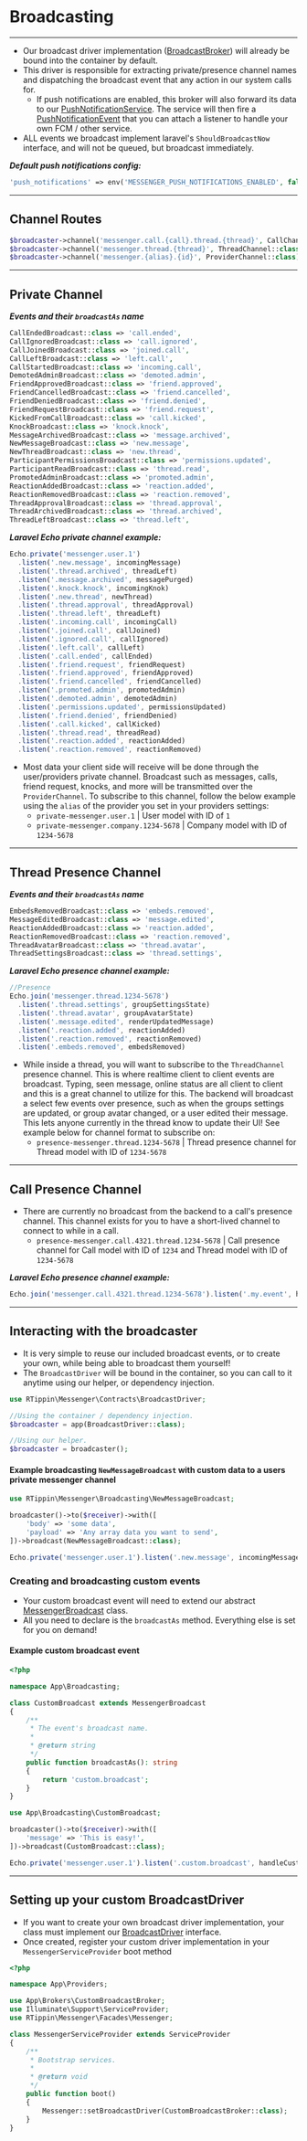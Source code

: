 # Broadcasting

---

- Our broadcast driver implementation ([BroadcastBroker][link-broadcast-broker]) will already be bound into the container by default.
- This driver is responsible for extracting private/presence channel names and dispatching the broadcast event that any action in our system calls for.
    - If push notifications are enabled, this broker will also forward its data to our [PushNotificationService][link-push-notify]. The service will then fire a [PushNotificationEvent][link-push-event] that you can attach a listener to handle your own FCM / other service.
- ALL events we broadcast implement laravel's `ShouldBroadcastNow` interface, and will not be queued, but broadcast immediately.

***Default push notifications config:***

```php
'push_notifications' => env('MESSENGER_PUSH_NOTIFICATIONS_ENABLED', false),
```

---

## Channel Routes

```php
$broadcaster->channel('messenger.call.{call}.thread.{thread}', CallChannel::class); // Presence
$broadcaster->channel('messenger.thread.{thread}', ThreadChannel::class); // Presence
$broadcaster->channel('messenger.{alias}.{id}', ProviderChannel::class); // Private
```

---

## Private Channel

***Events and their `broadcastAs` name***
```php
CallEndedBroadcast::class => 'call.ended',
CallIgnoredBroadcast::class => 'call.ignored',
CallJoinedBroadcast::class => 'joined.call',
CallLeftBroadcast::class => 'left.call',
CallStartedBroadcast::class => 'incoming.call',
DemotedAdminBroadcast::class => 'demoted.admin',
FriendApprovedBroadcast::class => 'friend.approved',
FriendCancelledBroadcast::class => 'friend.cancelled',
FriendDeniedBroadcast::class => 'friend.denied',
FriendRequestBroadcast::class => 'friend.request',
KickedFromCallBroadcast::class => 'call.kicked',
KnockBroadcast::class => 'knock.knock',
MessageArchivedBroadcast::class => 'message.archived',
NewMessageBroadcast::class => 'new.message',
NewThreadBroadcast::class => 'new.thread',
ParticipantPermissionsBroadcast::class => 'permissions.updated',
ParticipantReadBroadcast::class => 'thread.read',
PromotedAdminBroadcast::class => 'promoted.admin',
ReactionAddedBroadcast::class => 'reaction.added',
ReactionRemovedBroadcast::class => 'reaction.removed',
ThreadApprovalBroadcast::class => 'thread.approval',
ThreadArchivedBroadcast::class => 'thread.archived',
ThreadLeftBroadcast::class => 'thread.left',
```

***Laravel Echo private channel example:***

```js
Echo.private('messenger.user.1')
  .listen('.new.message', incomingMessage)
  .listen('.thread.archived', threadLeft)
  .listen('.message.archived', messagePurged)
  .listen('.knock.knock', incomingKnok)
  .listen('.new.thread', newThread)
  .listen('.thread.approval', threadApproval)
  .listen('.thread.left', threadLeft)
  .listen('.incoming.call', incomingCall)
  .listen('.joined.call', callJoined)
  .listen('.ignored.call', callIgnored)
  .listen('.left.call', callLeft)
  .listen('.call.ended', callEnded)
  .listen('.friend.request', friendRequest)
  .listen('.friend.approved', friendApproved)
  .listen('.friend.cancelled', friendCancelled)
  .listen('.promoted.admin', promotedAdmin)
  .listen('.demoted.admin', demotedAdmin)
  .listen('.permissions.updated', permissionsUpdated)
  .listen('.friend.denied', friendDenied)
  .listen('.call.kicked', callKicked)
  .listen('.thread.read', threadRead)
  .listen('.reaction.added', reactionAdded)
  .listen('.reaction.removed', reactionRemoved)
```

- Most data your client side will receive will be done through the user/providers private channel. Broadcast such as messages, calls, friend request, knocks, and more will be transmitted over the `ProviderChannel`. To subscribe to this channel, follow the below example using the `alias` of the provider you set in your providers settings:
    - `private-messenger.user.1` | User model with ID of `1`
    - `private-messenger.company.1234-5678` | Company model with ID of `1234-5678`

---

## Thread Presence Channel

***Events and their `broadcastAs` name***
```php
EmbedsRemovedBroadcast::class => 'embeds.removed',
MessageEditedBroadcast::class => 'message.edited',
ReactionAddedBroadcast::class => 'reaction.added',
ReactionRemovedBroadcast::class => 'reaction.removed',
ThreadAvatarBroadcast::class => 'thread.avatar',
ThreadSettingsBroadcast::class => 'thread.settings',
```

***Laravel Echo presence channel example:***

```js
//Presence
Echo.join('messenger.thread.1234-5678')
  .listen('.thread.settings', groupSettingsState)
  .listen('.thread.avatar', groupAvatarState)
  .listen('.message.edited', renderUpdatedMessage)
  .listen('.reaction.added', reactionAdded)
  .listen('.reaction.removed', reactionRemoved)
  .listen('.embeds.removed', embedsRemoved)
```

- While inside a thread, you will want to subscribe to the `ThreadChannel` presence channel. This is where realtime client to client events are broadcast. Typing, seen message, online status are all client to client and this is a great channel to utilize for this. The backend will broadcast a select few events over presence, such as when the groups settings are updated, or group avatar changed, or a user edited their message. This lets anyone currently in the thread know to update their UI! See example below for channel format to subscribe on:
    - `presence-messenger.thread.1234-5678` | Thread presence channel for Thread model with ID of `1234-5678`

---

## Call Presence Channel

- There are currently no broadcast from the backend to a call's presence channel. This channel exists for you to have a short-lived channel to connect to while in a call.
  - `presence-messenger.call.4321.thread.1234-5678` | Call presence channel for Call model with ID of `1234` and Thread model with ID of `1234-5678`

***Laravel Echo presence channel example:***

```js
Echo.join('messenger.call.4321.thread.1234-5678').listen('.my.event', handleMyEvent)
```

---

## Interacting with the broadcaster
- It is very simple to reuse our included broadcast events, or to create your own, while being able to broadcast them yourself!
- The `BroadcastDriver` will be bound in the container, so you can call to it anytime using our helper, or dependency injection.

```php
use RTippin\Messenger\Contracts\BroadcastDriver;

//Using the container / dependency injection.
$broadcaster = app(BroadcastDriver::class);

//Using our helper.
$broadcaster = broadcaster();
```

#### Example broadcasting `NewMessageBroadcast` with custom data to a users private messenger channel
```php
use RTippin\Messenger\Broadcasting\NewMessageBroadcast;

broadcaster()->to($receiver)->with([
    'body' => 'some data',
    'payload' => 'Any array data you want to send',
])->broadcast(NewMessageBroadcast::class);
```
```js
Echo.private('messenger.user.1').listen('.new.message', incomingMessage)
```

### Creating and broadcasting custom events
- Your custom broadcast event will need to extend our abstract [MessengerBroadcast][link-messenger-broadcast] class.
- All you need to declare is the `broadcastAs` method. Everything else is set for you on demand!

#### Example custom broadcast event
```php
<?php

namespace App\Broadcasting;

class CustomBroadcast extends MessengerBroadcast
{
    /**
     * The event's broadcast name.
     *
     * @return string
     */
    public function broadcastAs(): string
    {
        return 'custom.broadcast';
    }
}
```
```php
use App\Broadcasting\CustomBroadcast;

broadcaster()->to($receiver)->with([
    'message' => 'This is easy!',
])->broadcast(CustomBroadcast::class);
```
```js
Echo.private('messenger.user.1').listen('.custom.broadcast', handleCustom)
```

---

## Setting up your custom BroadcastDriver

- If you want to create your own broadcast driver implementation, your class must implement our [BroadcastDriver][link-broadcast-driver] interface.
- Once created, register your custom driver implementation in your `MessengerServiceProvider` boot method

```php
<?php

namespace App\Providers;

use App\Brokers\CustomBroadcastBroker;
use Illuminate\Support\ServiceProvider;
use RTippin\Messenger\Facades\Messenger;

class MessengerServiceProvider extends ServiceProvider
{
    /**
     * Bootstrap services.
     *
     * @return void
     */
    public function boot()
    {
        Messenger::setBroadcastDriver(CustomBroadcastBroker::class);
    }
}
```

[link-broadcast-broker]: https://github.com/RTippin/messenger/blob/1.x/src/Brokers/BroadcastBroker.php
[link-broadcast-driver]: https://github.com/RTippin/messenger/blob/1.x/src/Contracts/BroadcastDriver.php
[link-push-notify]: https://github.com/RTippin/messenger/blob/1.x/src/Services/PushNotificationService.php
[link-push-event]: https://github.com/RTippin/messenger/blob/1.x/src/Events/PushNotificationEvent.php
[link-messenger-broadcast]: https://github.com/RTippin/messenger/blob/1.x/src/Broadcasting/MessengerBroadcast.php